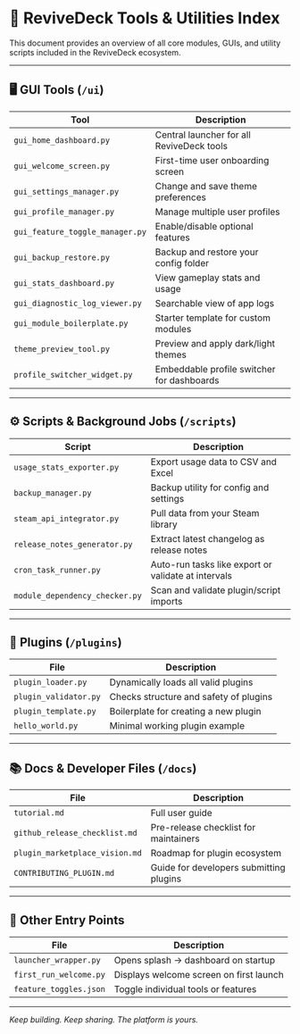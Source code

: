# 🧰 ReviveDeck Tools & Utilities Index

This document provides an overview of all core modules, GUIs, and utility scripts included in the ReviveDeck ecosystem.

---

## 🖥 GUI Tools (`/ui`)

| Tool | Description |
|------|-------------|
| `gui_home_dashboard.py` | Central launcher for all ReviveDeck tools |
| `gui_welcome_screen.py` | First-time user onboarding screen |
| `gui_settings_manager.py` | Change and save theme preferences |
| `gui_profile_manager.py` | Manage multiple user profiles |
| `gui_feature_toggle_manager.py` | Enable/disable optional features |
| `gui_backup_restore.py` | Backup and restore your config folder |
| `gui_stats_dashboard.py` | View gameplay stats and usage |
| `gui_diagnostic_log_viewer.py` | Searchable view of app logs |
| `gui_module_boilerplate.py` | Starter template for custom modules |
| `theme_preview_tool.py` | Preview and apply dark/light themes |
| `profile_switcher_widget.py` | Embeddable profile switcher for dashboards |

---

## ⚙️ Scripts & Background Jobs (`/scripts`)

| Script | Description |
|--------|-------------|
| `usage_stats_exporter.py` | Export usage data to CSV and Excel |
| `backup_manager.py` | Backup utility for config and settings |
| `steam_api_integrator.py` | Pull data from your Steam library |
| `release_notes_generator.py` | Extract latest changelog as release notes |
| `cron_task_runner.py` | Auto-run tasks like export or validate at intervals |
| `module_dependency_checker.py` | Scan and validate plugin/script imports |

---

## 🔌 Plugins (`/plugins`)

| File | Description |
|------|-------------|
| `plugin_loader.py` | Dynamically loads all valid plugins |
| `plugin_validator.py` | Checks structure and safety of plugins |
| `plugin_template.py` | Boilerplate for creating a new plugin |
| `hello_world.py` | Minimal working plugin example |

---

## 📚 Docs & Developer Files (`/docs`)

| File | Description |
|------|-------------|
| `tutorial.md` | Full user guide |
| `github_release_checklist.md` | Pre-release checklist for maintainers |
| `plugin_marketplace_vision.md` | Roadmap for plugin ecosystem |
| `CONTRIBUTING_PLUGIN.md` | Guide for developers submitting plugins |

---

## 🏁 Other Entry Points

| File | Description |
|------|-------------|
| `launcher_wrapper.py` | Opens splash → dashboard on startup |
| `first_run_welcome.py` | Displays welcome screen on first launch |
| `feature_toggles.json` | Toggle individual tools or features |

---

_Keep building. Keep sharing. The platform is yours._
